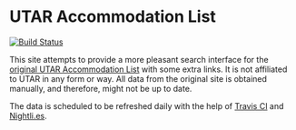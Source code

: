 # UTAR Accommodation List

[![Build Status](https://travis-ci.org/altbdoor/utar-accommodation-list.svg?branch=master)](https://travis-ci.org/altbdoor/utar-accommodation-list)

This site attempts to provide a more pleasant search interface for the [original UTAR Accommodation List](http://www.utar.edu.my/accomList.jsp) with some extra links. It is not affiliated to UTAR in any form or way. All data from the original site is obtained manually, and therefore, might not be up to date.

The data is scheduled to be refreshed daily with the help of [Travis CI](https://travis-ci.org/) and [Nightli.es](https://nightli.es/).
